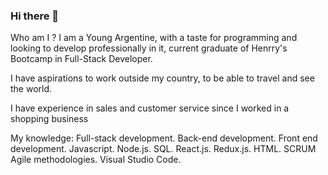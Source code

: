 ### Hi there 👋

Who am I ?
I am a Young Argentine, with a taste for programming and looking to develop professionally in it, current graduate of Henrry's Bootcamp in Full-Stack Developer.

I have aspirations to work outside my country, to be able to travel and see the world.

I have experience in sales and customer service since I worked in a shopping business

My knowledge:
Full-stack development.
Back-end development.
Front end development.
Javascript.
Node.js.
SQL.
React.js.
Redux.js.
HTML.
SCRUM
Agile methodologies.
Visual Studio Code.
